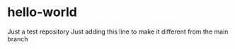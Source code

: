 # hello-world
Just a test repository
Just adding this line to make it different from the main branch
